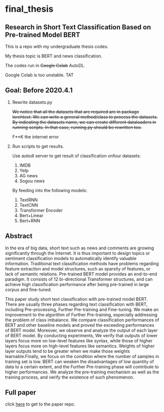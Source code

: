 # final_thesis
## Research in Short Text Classification Based on Pre-trained Model BERT
This is a repo with my undergraduate thesis codes.

My thesis topic is BERT and news classification.

The codes run in ~~Google Colab~~ AutoDL.

Google Colab is too unstable. TAT

## Goal: Before 2020.4.1
1. Rewrite datasets.py

    ~~We notice that all the datasets that are required are in package torchtext. 
   We can write a general method/class to process the datasets.
   By indicating the datasets name, we can create different dataloaders
   in running scripts. In that case, running.py should be 
   rewritten too.~~
   
   F**K the internet error
   
2. Run scripts to get results.

    Use autodl server to get result of classification onfour datasets:
    1. IMDB
    2. Yelp
    3. AG news
    4. Sogou news
    
    By feeding into the following models:
    1. TextRNN
    2. TextCNN
    3. Transformer Encoder
    4. Bert+Linear
    5. Bert+RNN

## Abstract

In the era of big data, short text such as news and comments are growing significantly through the Internet. It is thus important to design topics or sentiment classification models to automatically identify valuable information. Traditional text classification methods have problems regarding feature extraction and model structures, such as sparsity of features, or lack of semantic relations. Pre-trained BERT model provides an end-to-end paradigm. It consists of 12 bi-directional Transformer structures, and can achieve high classification performance after being pre-trained in large corpus and fine-tuned.
    
This paper study short text classification with pre-trained model BERT. There are usually three phases regarding text classification with BERT, including Pre-processing, Further Pre-training and Fine-tuning. We make an improvement to the algorithm of Further Pre-training, especially addressing the problem of class imbalance. We compare classification performances of BERT and other baseline models and proved the exceeding performances of BERT model. Moreover, we observe and analyze the output of each layer of BERT model. By conducting experiments, We verify that outputs of lower layers focus more on low-level features like syntax, while those of higher layers focus more on high-level features like semantics. Weights of higher layer outputs tend to be greater when we make those weights learnable.Finally, we focus on the condition where the number of samples in training set is low. BERT can weaken the disadvantages of low quantity of data to a certain extent, and the Further Pre-training phase will contribute to higher performances. We analyze the pre-training mechanism as well as the training process, and verify the existence of such phenomenon.

## Full paper

click [here](https://tex.nju.edu.cn/read/brddygzjfpmr) to get to the paper repo.
